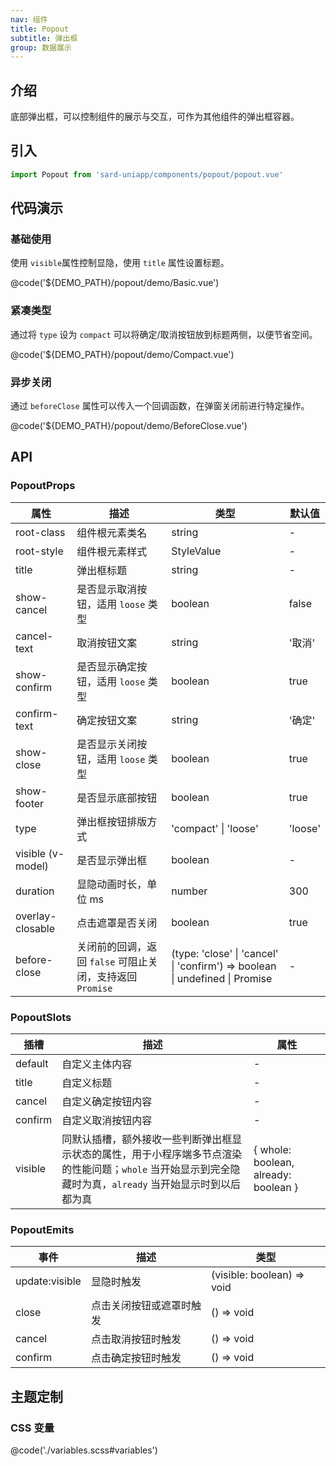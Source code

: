 ```yaml
---
nav: 组件
title: Popout
subtitle: 弹出框
group: 数据展示
---
```


## 介绍

底部弹出框，可以控制组件的展示与交互，可作为其他组件的弹出框容器。

## 引入

```ts
import Popout from 'sard-uniapp/components/popout/popout.vue'
```

## 代码演示

### 基础使用

使用 `visible`属性控制显隐，使用 `title` 属性设置标题。

@code('${DEMO_PATH}/popout/demo/Basic.vue')

### 紧凑类型

通过将 `type` 设为 `compact` 可以将确定/取消按钮放到标题两侧，以便节省空间。

@code('${DEMO_PATH}/popout/demo/Compact.vue')

### 异步关闭

通过 `beforeClose` 属性可以传入一个回调函数，在弹窗关闭前进行特定操作。

@code('${DEMO_PATH}/popout/demo/BeforeClose.vue')

## API

### PopoutProps

| 属性              | 描述                                                      | 类型                                                                             | 默认值  |
| ----------------- | --------------------------------------------------------- | -------------------------------------------------------------------------------- | ------- |
| root-class        | 组件根元素类名                                            | string                                                                           | -       |
| root-style        | 组件根元素样式                                            | StyleValue                                                                       | -       |
| title             | 弹出框标题                                                | string                                                                           | -       |
| show-cancel       | 是否显示取消按钮，适用 `loose` 类型                       | boolean                                                                          | false   |
| cancel-text       | 取消按钮文案                                              | string                                                                           | '取消'  |
| show-confirm      | 是否显示确定按钮，适用 `loose` 类型                       | boolean                                                                          | true    |
| confirm-text      | 确定按钮文案                                              | string                                                                           | '确定'  |
| show-close        | 是否显示关闭按钮，适用 `loose` 类型                       | boolean                                                                          | true    |
| show-footer       | 是否显示底部按钮                                          | boolean                                                                          | true    |
| type              | 弹出框按钮排版方式                                        | 'compact' \| 'loose'                                                             | 'loose' |
| visible (v-model) | 是否显示弹出框                                            | boolean                                                                          | -       |
| duration          | 显隐动画时长，单位 ms                                     | number                                                                           | 300     |
| overlay-closable  | 点击遮罩是否关闭                                          | boolean                                                                          | true    |
| before-close      | 关闭前的回调，返回 `false` 可阻止关闭，支持返回 `Promise` | (type: 'close' \| 'cancel' \| 'confirm') => boolean \| undefined \| Promise<any> | -       |

### PopoutSlots

| 插槽    | 描述                                                                                                                                                       | 属性                                 |
| ------- | ---------------------------------------------------------------------------------------------------------------------------------------------------------- | ------------------------------------ |
| default | 自定义主体内容                                                                                                                                             | -                                    |
| title   | 自定义标题                                                                                                                                                 | -                                    |
| cancel  | 自定义确定按钮内容                                                                                                                                         | -                                    |
| confirm | 自定义取消按钮内容                                                                                                                                         | -                                    |
| visible | 同默认插槽，额外接收一些判断弹出框显示状态的属性，用于小程序端多节点渲染的性能问题；`whole` 当开始显示到完全隐藏时为真，`already` 当开始显示时到以后都为真 | { whole: boolean, already: boolean } |

### PopoutEmits

| 事件           | 描述                     | 类型                       |
| -------------- | ------------------------ | -------------------------- |
| update:visible | 显隐时触发               | (visible: boolean) => void |
| close          | 点击关闭按钮或遮罩时触发 | () => void                 |
| cancel         | 点击取消按钮时触发       | () => void                 |
| confirm        | 点击确定按钮时触发       | () => void                 |

## 主题定制

### CSS 变量

@code('./variables.scss#variables')
